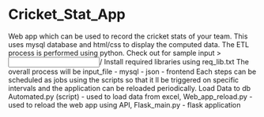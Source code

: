 # Cricket_Stat_App
Web app which can be used to record the cricket stats of your team. This uses mysql database and html/css to display the computed data. The ETL process is performed using python.
Check out for sample input > <input>/<inputfile>
Install required libraries using req_lib.txt
The overall process will be input_file<excel> - mysql<db> - json - frontend
Each steps can be scheduled as jobs using the scripts so that it ll be triggered on specific intervals and the application can be reloaded periodically.
Load Data to db Automated.py (script) - used to load data from excel, Web_app_reload.py - used to reload the web app using API, Flask_main.py - flask application
